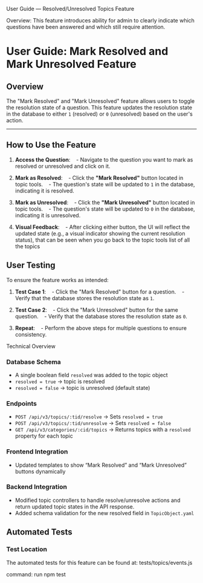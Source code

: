 User Guide — Resolved/Unresolved Topics Feature

Overview: 
This feature introduces ability for admin to clearly indicate which questions have been answered and which still require attention.

# User Guide: Mark Resolved and Mark Unresolved Feature

## Overview
The "Mark Resolved" and "Mark Unresolved" feature allows users to toggle the resolution state of a question. This feature updates the resolution state in the database to either `1` (resolved) or `0` (unresolved) based on the user's action.

---

## How to Use the Feature

1. **Access the Question**:
   - Navigate to the question you want to mark as resolved or unresolved and click on it.

2. **Mark as Resolved**:
   - Click the **"Mark Resolved"** button located in topic tools.
   - The question's  state will be updated to `1` in the database, indicating it is resolved.

3. **Mark as Unresolved**:
   - Click the **"Mark Unresolved"** button located in topic tools.
   - The question's  state will be updated to `0` in the database, indicating it is unresolved.

4. **Visual Feedback**:
   - After clicking either button, the UI will reflect the updated state (e.g., a visual indicator showing the current resolution status), that can be seen when you go back to the topic tools list of all the topics 




## User Testing

To ensure the feature works as intended:
1. **Test Case 1**: 
   - Click the "Mark Resolved" button for a question.
   - Verify that the database stores the resolution state as `1`.

2. **Test Case 2**:
   - Click the "Mark Unresolved" button for the same question.
   - Verify that the database stores the resolution state as `0`.

3. **Repeat**:
   - Perform the above steps for multiple questions to ensure consistency.
 


Technical Overview

### Database Schema
- A single boolean field `resolved` was added to the topic object
- `resolved = true` → topic is resolved
- `resolved = false` → topic is unresolved (default state) 

### Endpoints
- `POST /api/v3/topics/:tid/resolve` → Sets `resolved = true` 
- `POST /api/v3/topics/:tid/unresolve` → Sets `resolved = false` 
- `GET /api/v3/categories/:cid/topics` → Returns topics with a `resolved` property for each topic 

### Frontend Integration
- Updated templates to show “Mark Resolved” and “Mark Unresolved” buttons dynamically

### Backend Integration
- Modified topic controllers to handle resolve/unresolve actions and return updated topic states in the API response.  
- Added schema validation for the new resolved field in `TopicObject.yaml` 

## Automated Tests

### Test Location
The automated tests for this feature can be found at: tests/topics/events.js

command: run npm test 
